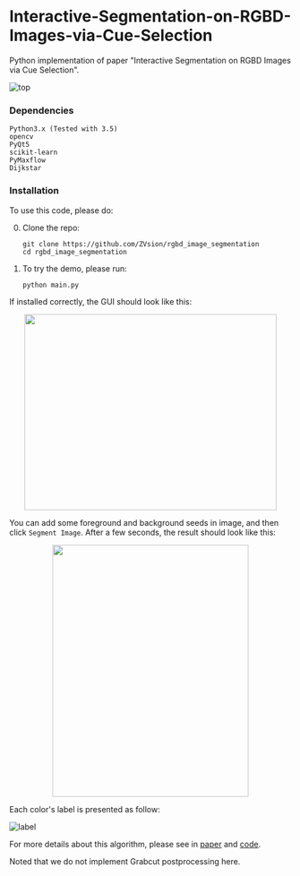 # Interactive-Segmentation-on-RGBD-Images-via-Cue-Selection
Python implementation of paper "Interactive Segmentation on RGBD Images via Cue Selection".

![top](doc/top.png)

### Dependencies
```
Python3.x (Tested with 3.5)
opencv
PyQt5
scikit-learn
PyMaxflow
Dijkstar
```

### Installation
To use this code, please do:

0. Clone the repo:
    ```Shell
    git clone https://github.com/ZVsion/rgbd_image_segmentation
    cd rgbd_image_segmentation
    ```

1. To try the demo, please run:
    ```Shell
    python main.py
    ```

If installed correctly, the GUI should look like this:
<p align="center"><img src="doc/gui1.png" align="center" width=450 height=350/></p>

You can add some foreground and background seeds in image, and then click ``Segment Image``. After a few seconds,
the result should look like this:
<p align="center"><img src="doc/segment_cues.jpg" align="center" width=350 height=450/></p>

Each color's label is presented as follow:

![label](doc/label.png)


For more details about this algorithm, please see in [paper](http://openaccess.thecvf.com/content_cvpr_2016/papers/Feng_Interactive_Segmentation_on_CVPR_2016_paper.pdf) and [code](https://github.com/ZVsion/rgbd_image_segmentation/blob/master/GraphMaker.py).

Noted that we do not implement Grabcut postprocessing here.

